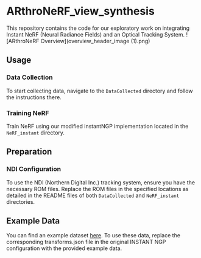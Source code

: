 ﻿# ARthroNeRF_view_synthesis
This repository contains the code for our exploratory work on integrating Instant NeRF (Neural Radiance Fields) and an Optical Tracking System.
![ARthroNeRF Overview](overview_header_image (1).png)
## Usage
### Data Collection
To start collecting data, navigate to the `DataCollected` directory and follow the instructions there.
### Training NeRF
Train NeRF using our modified instantNGP implementation located in the `NeRF_instant` directory.
## Preparation
### NDI Configuration
To use the NDI (Northern Digital Inc.) tracking system, ensure you have the necessary ROM files. Replace the ROM files in the specified locations as detailed in the README files of both `DataCollected` and `NeRF_instant` directories.

## Example Data
You can find an example dataset [here](https://drive.google.com/drive/folders/1iAXOFB5H9r8EnBwrasXMcHXizGN6QYHA?usp=sharing). To use these data, replace the corresponding transforms.json file in the original INSTANT NGP configuration with the provided example data.

